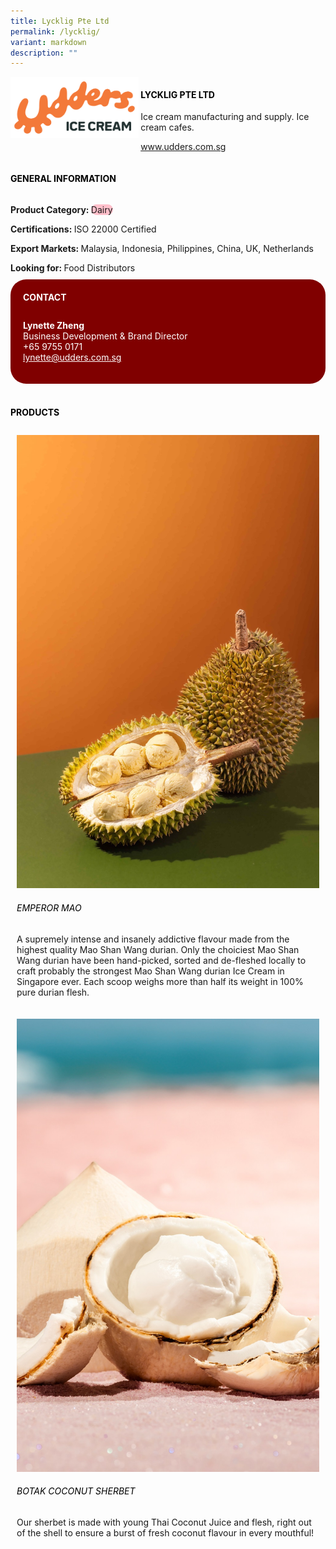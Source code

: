 ```yaml
---
title: Lycklig Pte Ltd
permalink: /lycklig/
variant: markdown
description: ""
---
```

<div class="flex-paragraph">
	<div style="display: flex; flex-wrap: wrap;" class="flex-container">
		<div style="flex: 1 1 40%; display: block;" class="card sgds">
			<img src="/images/Lycklig/lycklig_logo.png">
		</div>
		<div style="flex: 1 1 58%; display: block; margin-left: 3px" class="card-sgds">
			<h4 style="text-transform: uppercase; color: black;"><b>Lycklig Pte Ltd</b></h4>
			<p>Ice cream manufacturing and supply. Ice cream cafes.</p>
			<p><a target="_blank" href="https://www.udders.com.sg">www.udders.com.sg</a></p>
		</div>
	</div>
</div>

<h4 style="text-transform: uppercase; color: black;">
	<b>General Information</b>
</h4>
<div style="display: flex; flex-wrap: wrap;" class="flex-container">
	<div style="flex: 1 1 65%; display: block; align-self: stretch" class="card sgds">
		<div class="flex-paragraph">
			<p>
				<b>Product Category: </b>
				<span style="background-color: pink; border-radius: 10px;">Dairy</span>
			</p>
			<p>
				<b>Certifications: </b>ISO 22000 Certified
			</p>
			<p>
				<b>Export Markets: </b>Malaysia, Indonesia, Philippines, China, UK, Netherlands
			</p>
			<p style="margin-bottom: 10px;">
				<b>Looking for: </b>Food Distributors
			</p>
		</div>
	</div>
	<div style="flex: 1 1 35%; padding: 10px; display: block; background-color: maroon; border-radius: 25px; align-self: center;" class="card sgds">
		<h4 style="color: white; margin-top: 10px; margin-left: 10px;">CONTACT</h4>
		<div class="flex-paragraph">
			<p style="padding: 10px; color: white;">
				<b>Lynette Zheng</b>
				<br>Business Development &amp; Brand Director<br>+65 9755 0171<br>
				<a style="color: white;" href="mailto:lynette@udders.com.sg">lynette@udders.com.sg</a>
			</p>
		</div>
	</div>
</div>
<br>
<h4 style="text-transform: uppercase; color: black;">
	<b>Products</b>
</h4>
<div style="display: flex; flex-wrap: wrap;">
	<div style="flex: 1 1 47%; margin: 10px; display: block;" class="card sgds">
		<div style="display: block;" class="flex-image">
			<img src="/images/Lycklig/lycklig_product_01.jpg">
		</div>
		<div class="flex-paragraph">
			<h6 style="text-transform: uppercase; color: black;">Emperor Mao</h6>
			<p>A supremely intense and insanely addictive flavour made from the highest quality Mao Shan Wang durian. Only the choiciest Mao Shan Wang durian have been hand-picked, sorted and de-fleshed locally to craft probably the strongest Mao Shan Wang durian Ice Cream in Singapore ever. Each scoop weighs more than half its weight in 100% pure durian flesh.</p>
		</div>
	</div>
	<div style="flex: 1 1 47%; margin: 10px; display: block;" class="card sgds">
		<div style="display: block;" class="flex-image">
			<img src="/images/Lycklig/lycklig_product_02.jpg">
		</div>
		<div class="flex-paragraph">
			<h6 style="text-transform: uppercase; color: black;">Botak Coconut Sherbet</h6>
			<p>Our sherbet is made with young Thai Coconut Juice and flesh, right out of the shell to ensure a burst of fresh coconut flavour in every mouthful!</p>
		</div>
	</div>
</div>